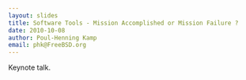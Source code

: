 ```yaml
---
layout: slides
title: Software Tools - Mission Accomplished or Mission Failure ?
date: 2010-10-08
author: Poul-Henning Kamp
email: phk@FreeBSD.org
---
```

Keynote talk.
